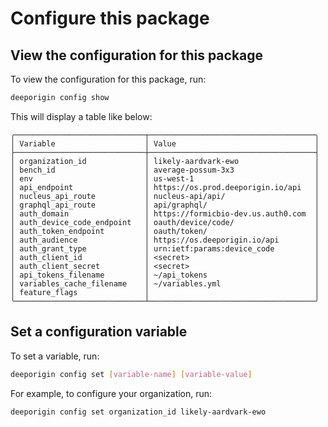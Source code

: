 # Configure this package

## View the configuration for this package

To view the configuration for this package, run:

```bash
deeporigin config show
```

This will display a table like below:

```
╭─────────────────────────────┬─────────────────────────────────────╮
│ Variable                    │ Value                               │
├─────────────────────────────┼─────────────────────────────────────┤
│ organization_id             │ likely-aardvark-ewo                 │
│ bench_id                    │ average-possum-3x3                  │
│ env                         │ us-west-1                           │
│ api_endpoint                │ https://os.prod.deeporigin.io/api   │
│ nucleus_api_route           │ nucleus-api/api/                    │
│ graphql_api_route           │ api/graphql/                        │
│ auth_domain                 │ https://formicbio-dev.us.auth0.com  │
│ auth_device_code_endpoint   │ oauth/device/code/                  │
│ auth_token_endpoint         │ oauth/token/                        │
│ auth_audience               │ https://os.deeporigin.io/api        │
│ auth_grant_type             │ urn:ietf:params:device_code         │
│ auth_client_id              │ <secret>                            │
│ auth_client_secret          │ <secret>                            │
│ api_tokens_filename         │ ~/api_tokens                        │
│ variables_cache_filename    │ ~/variables.yml                     │
│ feature_flags               │                                     │
╰─────────────────────────────┴─────────────────────────────────────╯
```

## Set a configuration variable

To set a variable, run:

```bash
deeporigin config set [variable-name] [variable-value]
```

For example, to configure your organization, run:

```bash
deeporigin config set organization_id likely-aardvark-ewo
```
